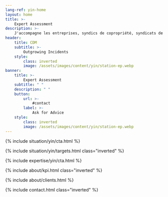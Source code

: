```yaml
---
lang-ref: yin-home
layout: home
title: >-
    Expert Assessment
description: >-
    J'accompagne les entreprises, syndics de copropriété, syndicats de copropriétaires, particuliers, de l'identification du désordre jusqu'à la solution interne ou externe (amiable / judiciaire) dans le cas où la responsabilité d'un tiers pourrait être recherchée.
header:
    title: CDM
    subtitle: >-
        Outgrowing Incidents
    style:
        class: inverted
        image: /assets/images/content/yin/station-ep.webp
banner:
    title: >-
        Expert Assessment
    subtitle: " "
    description: " "
    button:
        url: >-
            #contact
        label: >-
            Ask for Advice
    style:
        class: inverted
        image: /assets/images/content/yin/station-ep.webp
---
```


{% include situation/yin/cta.html %}

{% include situation/yin/targets.html class="inverted" %}

{% include expertise/yin/cta.html %}

{% include about/kpi.html class="inverted" %}

{% include about/clients.html %}

{% include contact.html class="inverted" %}
